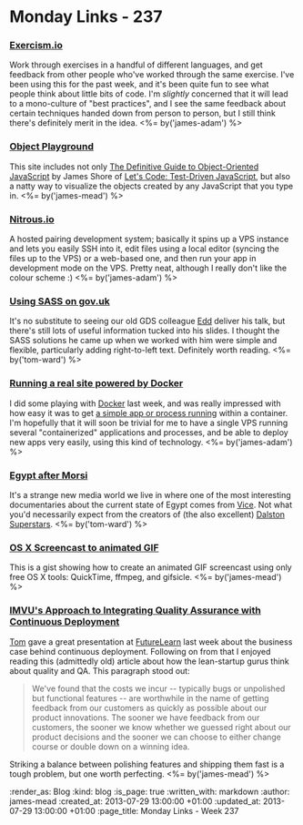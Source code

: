 Monday Links - 237
============

### [Exercism.io](http://exercism.io)

Work through exercises in a handful of different languages, and get feedback from other people who've worked through the same exercise. I've been using this for the past week, and it's been quite fun to see what people think about little bits of code. I'm *slightly* concerned that it will lead to a mono-culture of "best practices", and I see the same feedback about certain techniques handed down from person to person, but I still think there's definitely merit in the idea. <%= by('james-adam') %>


### [Object Playground](http://www.objectplayground.com/)

This site includes not only [The Definitive Guide to Object-Oriented JavaScript](http://www.youtube.com/watch?v=PMfcsYzj-9M) by James Shore of [Let's Code: Test-Driven JavaScript](http://www.letscodejavascript.com/), but also a natty way to visualize the objects created by any JavaScript that you type in. <%= by('james-mead') %>


### [Nitrous.io](https://www.nitrous.io)

A hosted pairing development system; basically it spins up a VPS instance and lets you easily SSH into it, edit files using a local editor (syncing the files up to the VPS) or a web-based one, and then run your app in development mode on the VPS. Pretty neat, although I really don't like the colour scheme :) <%= by('james-adam') %>


### [Using SASS on gov.uk](https://speakerdeck.com/edds/using-sass-on-gov-dot-uk)

It's no substitute to seeing our old GDS colleague [Edd](https://twitter.com/edds) deliver his talk, but there's still lots of useful information tucked into his slides.  I thought the SASS solutions he came up when we worked with him were simple and flexible, particularly adding right-to-left text.  Definitely worth reading. <%= by('tom-ward') %>


### [Running a real site powered by Docker](http://nick.stinemat.es/#rethink-docker-technology)

I did some playing with [Docker](http://docker.io/) last week, and was really impressed with how easy it was to get [a simple app or process running](http://docs.docker.io/en/latest/examples/hello_world/) within a container. I'm hopefully that it will soon be trivial for me to have a single VPS running several "containerized" applications and processes, and be able to deploy new apps very easily, using this kind of technology. <%= by('james-adam') %>


### [Egypt after Morsi](http://www.vice.com/en_uk/vice-news/egypt-after-morsi-part-1)

It's a strange new media world we live in where one of the most interesting documentaries about the current state of Egypt comes from [Vice](http://www.vice.com). Not what you'd necessarily expect from the creators of (the also excellent) [Dalston Superstars](http://www.vice.com/en_uk/dalston-superstars/dalston-superstars). <%= by('tom-ward') %>


### [OS X Screencast to animated GIF](https://gist.github.com/dergachev/4627207)

This is a gist showing how to create an animated GIF screencast using only free OS X tools: QuickTime, ffmpeg, and gifsicle. <%= by('james-mead') %>


### [IMVU's Approach to Integrating Quality Assurance with Continuous Deployment](http://engineering.imvu.com/2010/04/09/imvus-approach-to-integrating-quality-assurance-with-continuous-deployment/)

[Tom](/tom-ward) gave a great presentation at [FutureLearn](http://futurelearn.com) last week about the business case behind continuous deployment. Following on from that I enjoyed reading this (admittedly old) article about how the lean-startup gurus think about quality and QA. This paragraph stood out:

> We've found that the costs we incur -- typically bugs or unpolished but functional features -- are worthwhile in the name of getting feedback from our customers as quickly as possible about our product innovations. The sooner we have feedback from our customers, the sooner we know whether we guessed right about our product decisions and the sooner we can choose to either change course or double down on a winning idea.

Striking a balance between polishing features and shipping them fast is a tough problem, but one worth perfecting. <%= by('james-mead') %>


:render_as: Blog
:kind: blog
:is_page: true
:written_with: markdown
:author: james-mead
:created_at: 2013-07-29 13:00:00 +01:00
:updated_at: 2013-07-29 13:00:00 +01:00
:page_title: Monday Links - Week 237
